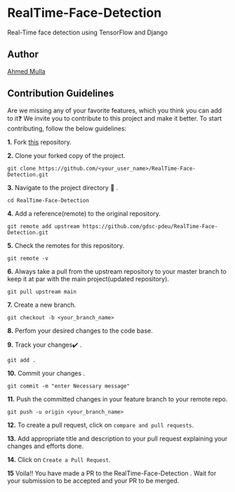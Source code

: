 # RealTime-Face-Detection

Real-Time face detection using TensorFlow and Django 

## Author

[Ahmed Mulla](https://github.com/MullaAhmed)

## Contribution Guidelines

Are we missing any of your favorite features, which you think you can add to it❓ We invite you to contribute to this project and make it better.
To start contributing, follow the below guidelines:

**1.** Fork [this](https://github.com/gdsc-pdeu/RealTime-Face-Detection) repository.

**2.** Clone your forked copy of the project.

```
git clone https://github.com/<your_user_name>/RealTime-Face-Detection.git
```

**3.** Navigate to the project directory :file_folder: .

```
cd RealTime-Face-Detection
```

**4.** Add a reference(remote) to the original repository.

```
git remote add upstream https://github.com/gdsc-pdeu/RealTime-Face-Detection.git
```

**5.** Check the remotes for this repository.

```
git remote -v
```

**6.** Always take a pull from the upstream repository to your master branch to keep it at par with the main project(updated repository).

```
git pull upstream main
```

**7.** Create a new branch.

```
git checkout -b <your_branch_name>
```

**8.** Perfom your desired changes to the code base.

**9.** Track your changes:heavy_check_mark: .

```
git add .
```

**10.** Commit your changes .

```
git commit -m "enter Necessary message"
```

**11.** Push the committed changes in your feature branch to your remote repo.

```
git push -u origin <your_branch_name>
```

**12.** To create a pull request, click on `compare and pull requests`.

**13.** Add appropriate title and description to your pull request explaining your changes and efforts done.

**14.** Click on `Create a Pull Request`.

**15** Voila!! You have made a PR to the RealTime-Face-Detection . Wait for your submission to be accepted and your PR to be merged.

